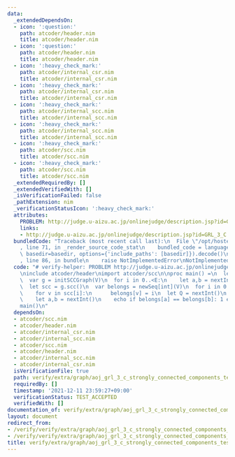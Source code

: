 ```yaml
---
data:
  _extendedDependsOn:
  - icon: ':question:'
    path: atcoder/header.nim
    title: atcoder/header.nim
  - icon: ':question:'
    path: atcoder/header.nim
    title: atcoder/header.nim
  - icon: ':heavy_check_mark:'
    path: atcoder/internal_csr.nim
    title: atcoder/internal_csr.nim
  - icon: ':heavy_check_mark:'
    path: atcoder/internal_csr.nim
    title: atcoder/internal_csr.nim
  - icon: ':heavy_check_mark:'
    path: atcoder/internal_scc.nim
    title: atcoder/internal_scc.nim
  - icon: ':heavy_check_mark:'
    path: atcoder/internal_scc.nim
    title: atcoder/internal_scc.nim
  - icon: ':heavy_check_mark:'
    path: atcoder/scc.nim
    title: atcoder/scc.nim
  - icon: ':heavy_check_mark:'
    path: atcoder/scc.nim
    title: atcoder/scc.nim
  _extendedRequiredBy: []
  _extendedVerifiedWith: []
  _isVerificationFailed: false
  _pathExtension: nim
  _verificationStatusIcon: ':heavy_check_mark:'
  attributes:
    PROBLEM: http://judge.u-aizu.ac.jp/onlinejudge/description.jsp?id=GRL_3_C
    links:
    - http://judge.u-aizu.ac.jp/onlinejudge/description.jsp?id=GRL_3_C
  bundledCode: "Traceback (most recent call last):\n  File \"/opt/hostedtoolcache/Python/3.10.6/x64/lib/python3.10/site-packages/onlinejudge_verify/documentation/build.py\"\
    , line 71, in _render_source_code_stat\n    bundled_code = language.bundle(stat.path,\
    \ basedir=basedir, options={'include_paths': [basedir]}).decode()\n  File \"/opt/hostedtoolcache/Python/3.10.6/x64/lib/python3.10/site-packages/onlinejudge_verify/languages/nim.py\"\
    , line 86, in bundle\n    raise NotImplementedError\nNotImplementedError\n"
  code: "# verify-helper: PROBLEM http://judge.u-aizu.ac.jp/onlinejudge/description.jsp?id=GRL_3_C\n\
    \ninclude atcoder/header\nimport atcoder/scc\n\nproc main() =\n  let V, E = nextInt()\n\
    \  var g = initSCCGraph(V)\n  for i in 0..<E:\n    let a,b = nextInt()\n    g.addEdge(a,b)\n\
    \  let scc = g.scc()\n  var belongs = newSeq[int](V)\n  for i in 0..<scc.len:\n\
    \    for v in scc[i]:\n      belongs[v] = i\n  let Q = nextInt()\n  for i in 0..<Q:\n\
    \    let a,b = nextInt()\n    echo if belongs[a] == belongs[b]: 1 else: 0\n\n\
    main()\n"
  dependsOn:
  - atcoder/scc.nim
  - atcoder/header.nim
  - atcoder/internal_csr.nim
  - atcoder/internal_scc.nim
  - atcoder/scc.nim
  - atcoder/header.nim
  - atcoder/internal_scc.nim
  - atcoder/internal_csr.nim
  isVerificationFile: true
  path: verify/extra/graph/aoj_grl_3_c_strongly_connected_components_test.nim
  requiredBy: []
  timestamp: '2021-12-11 23:59:27+09:00'
  verificationStatus: TEST_ACCEPTED
  verifiedWith: []
documentation_of: verify/extra/graph/aoj_grl_3_c_strongly_connected_components_test.nim
layout: document
redirect_from:
- /verify/verify/extra/graph/aoj_grl_3_c_strongly_connected_components_test.nim
- /verify/verify/extra/graph/aoj_grl_3_c_strongly_connected_components_test.nim.html
title: verify/extra/graph/aoj_grl_3_c_strongly_connected_components_test.nim
---
```

